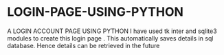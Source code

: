 # LOGIN-PAGE-USING-PYTHON
A LOGIN ACCOUNT PAGE USING PYTHON
I have used tk inter and sqlite3 modules to create this login page .
This automatically saves details in sql database.
Hence details can be retrieved in the future
